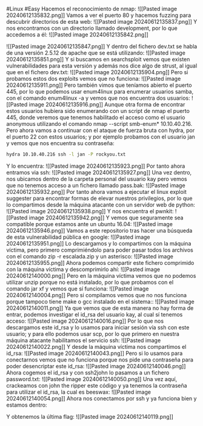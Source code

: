 #Linux #Easy 
Hacemos el reconocimiento de nmap:
![[Pasted image 20240612135832.png]]
Vamos a ver el puerto 80 y hacemos fuzzing para descubrir directorios de esta web:
![[Pasted image 20240612135837.png]]
Y nos encontramos con un directorio llamado development, por lo que accedemos a él:
![[Pasted image 20240612135842.png]]

![[Pasted image 20240612135847.png]]
Y dentro del fichero dev.txt se habla de una versión 2.5.12 de apache que se está utilizando:
![[Pasted image 20240612135851.png]]
Y si buscamos en searchsploit vemos que existen vulnerabilidades para esta versión y además nos dice algo de strust, al igual que en el fichero dev.txt:
![[Pasted image 20240612135904.png]]
Pero si probamos estos dos exploits vemos que no funciona:
![[Pasted image 20240612135911.png]]
Pero también vimos que teníamos abierto el puerto 445, por lo que podemos usar enum4linux para enumerar usuarios samba, con el comando enum4linux -a y vemos que nos encuentra dos usuarios:
![[Pasted image 20240612135916.png]]
Aunque otra forma de encontrar estos usuarios hubiera sido enumerando con un script de nmap el puerto 445, donde veremos que tenemos habilitado el acceso como el usuario anonymous utilizando el comando nmap --script smb-enum* 10.10.40.216. Pero ahora vamos a continuar con el ataque de fuerza bruta con hydra,  por el puerto 22 con estos usuarios; y por ejemplo probamos con el usuario jan y vemos que nos encuentra su contraseña:
```bash
hydra 10.10.40.216 ssh -l jan -P rockyou.txt
```
Y lo encuentra:
![[Pasted image 20240612135923.png]]
Por tanto ahora entramos via ssh:
![[Pasted image 20240612135927.png]]
Una vez dentro, nos ubicamos dentro de la carpeta personal del usuario kay pero vemos que no tenemos acceso a un fichero llamado pass.bak:
![[Pasted image 20240612135932.png]]
Por tanto ahora vamos a ejecutar el linux exploit suggester para encontrar formas de elevar nuestros privilegios, por lo que lo compartimos desde la máquina atacante con un servidor web de python:
![[Pasted image 20240612135938.png]]
Y nos encuentra el pwnkit:
![[Pasted image 20240612135942.png]]
Y vemos que seguramente sea compatible porque estamos ante un ubuntu 16.04:
![[Pasted image 20240612135946.png]]
Vamos a este repositorio tras hacer una búsqueda de esta vulnerabilidad pública en google:
![[Pasted image 20240612135951.png]]
Lo descargamos y lo compartimos con la máquina víctima, pero primero comprimiéndolo para poder pasar todos los archivos con el comando zip -r escalada.zip y un asterisco:
![[Pasted image 20240612135955.png]]
Ahora podemos compartir este fichero comprimido con la máquina víctima y descomprimirlo ahí:
![[Pasted image 20240612140000.png]]
Pero en la máquina víctima vemos que no podemos utilizar unzip porque no está instalado, por lo que probamos con el comando jar xf y vemos que sí funciona:
![[Pasted image 20240612140004.png]]
Pero si compilamos vemos que no nos funciona porque tampoco tiene make o gcc instalado en el sistema::
![[Pasted image 20240612140011.png]]
Ya que vemos que de esta manera no hay forma de entrar, podemos investigar el id_rsa del usuario kay, al cual sí tenemos acceso:
![[Pasted image 20240612140016.png]]
Por lo que nos descargamos este id_rsa y lo usamos para iniciar sesión vía ssh con este usuario; y para ello podemos usar scp, por lo que primero en nuestra máquina atacante habilitamos el servicio ssh:
![[Pasted image 20240612140022.png]]
Y desde la máquina víctima nos compartimos el id_rsa:
![[Pasted image 20240612140043.png]]
Pero si lo usamos para conectarnos vemos que no funciona porque nos pide una contraseña para poder desencriptar este id_rsa:
![[Pasted image 20240612140046.png]]
Ahora cogemos el id_rsa y con ssh2john lo pasamos a un fichero password.txt:
![[Pasted image 20240612140050.png]]
Una vez aquí, crackeamos con john the ripper este código y ya tenemos la contraseña para utilizar el id_rsa, la cual es beeswax:
![[Pasted image 20240612140054.png]]
Ahora nos conectamos por ssh y ya funciona bien y estamos dentro:

Y obtenemos la última flag:
![[Pasted image 20240612140119.png]]

